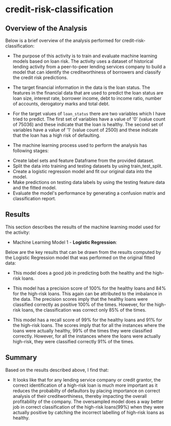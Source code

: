 # credit-risk-classification

## Overview of the Analysis

Below is a brief overview of the analysis performed for credit-risk-classification:

* The purpose of this activity is to train and evaluate machine learning models based on loan risk. The activity uses a dataset of historical lending activity from a peer-to-peer lending services company to build a model that can identify the creditworthiness of borrowers and classify the credit risk predictions.

* The target financial information in the data is the loan status. The features in the financial data that are used to predict the loan status are loan size, interest rate, borrower income, debt to income ratio, number of accounts, derogatory marks and total debt. 

* For the target values of `loan_status` there are two variables which I have tried to predict. The first set of variables have a value of '0' (value count of 75036) and these indicate that the loan is healthy. The second set of variables have a value of '1' (value count of 2500) and these indicate that the loan has a high risk of defaulting.

* The machine learning process used to perform the analysis has following stages:
 - Create label sets and feature Dataframe from the provided dataset.
 - Split the data into training and testing datasets by using train_test_split.
 - Create a logistic regression model and fit our original data into the model.
 - Make predictions on testing data labels by using the testing feature data and the fitted model.
 - Evaluate the model's performance by generating a confusion matrix and classification report.

## Results

This section describes the results of the machine learning model used for the activity:

* Machine Learning Model 1 - **Logistic Regression**:

Below are the key results that can be drawn from the results computed by the Logistic Regression model that was performed on the original fitted data:

  * This model does a good job in predicting both the healthy and the high-risk loans.

  * This model has a precision score of 100% for the healthy loans and 84% for the high-risk loans. This again can be attributed to the imbalance in the data. The precision scores imply that the healthy loans were classified correctly as positive 100% of the times. However, for the high-risk loans, the classification was correct only 85% of the times.

  * This model has a recall score of 99% for the healthy loans and 91% for the high-risk loans. The scores imply that for all the instances where the loans were actually healthy, 99% of the times they were classified correctly. However, for all the instances where the loans were actually high-risk, they were classified correctly 91% of the times.

## Summary

Based on the results described above, I find that:

* It looks like that for any lending service company or credit grantor, the correct identification of a high-risk loan is much more important as it reduces the probabilty of defaultors by placing importance on correct analysis of their creditworthiness, thereby impacting the overall profitability of the company. The oversampled model does a way better job in correct classification of the high-risk loans(99%) when they were actually positive by catching the incorrect labelling of high-risk loans as healthy.